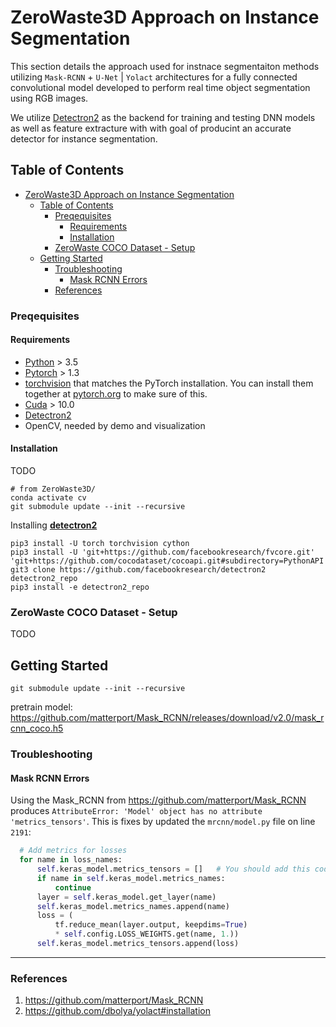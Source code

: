 # ZeroWaste3D Approach  on Instance Segmentation 

This section details the approach used for instnace segmentaiton methods utilizing `Mask-RCNN` + `U-Net` | `Yolact` architectures for a fully connected convolutional model developed to perform real time object segmentation using RGB images. 

We utilize [Detectron2](https://github.com/facebookresearch/detectron2) as the backend for training and testing DNN models as well as feature extracture with with goal of producint an accurate detector for instance segmentation.


## Table of Contents
- [ZeroWaste3D Approach  on Instance Segmentation](#zerowaste3d-approach-on-instance-segmentation)
  - [Table of Contents](#table-of-contents)
    - [Preqequisites](#preqequisites)
      - [Requirements](#requirements)
      - [Installation](#installation)
    - [ZeroWaste COCO Dataset - Setup](#zerowaste-coco-dataset---setup)
  - [Getting Started](#getting-started)
    - [Troubleshooting](#troubleshooting)
      - [Mask RCNN Errors](#mask-rcnn-errors)
    - [References](#references)

### Preqequisites

#### Requirements
* [Python](https://www.python.org/downloads/) > 3.5
* [Pytorch](http://pytorch.org/) > 1.3
* [torchvision](https://github.com/pytorch/vision/) that matches the PyTorch installation. You can install them together at [pytorch.org](https://pytorch.org/) to make sure of this.
* [Cuda](https://developer.nvidia.com/cuda-toolkit) > 10.0
* [Detectron2](https://github.com/facebookresearch/detectron2)
* OpenCV, needed by demo and visualization


#### Installation

TODO

```
# from ZeroWaste3D/
conda activate cv
git submodule update --init --recursive
```

Installing [**detectron2**](https://github.com/facebookresearch/detectron2)

```
pip3 install -U torch torchvision cython
pip3 install -U 'git+https://github.com/facebookresearch/fvcore.git' 'git+https://github.com/cocodataset/cocoapi.git#subdirectory=PythonAPI'
git3 clone https://github.com/facebookresearch/detectron2 detectron2_repo
pip3 install -e detectron2_repo
```


### ZeroWaste COCO Dataset - Setup

TODO


## Getting Started

```
git submodule update --init --recursive
```

pretrain model: https://github.com/matterport/Mask_RCNN/releases/download/v2.0/mask_rcnn_coco.h5




### Troubleshooting

#### Mask RCNN Errors

Using the Mask_RCNN from https://github.com/matterport/Mask_RCNN produces `AttributeError: 'Model' object has no attribute 'metrics_tensors'`. This is fixes by updated the `mrcnn/model.py` file on line `2191`:

```py
  # Add metrics for losses
  for name in loss_names:
      self.keras_model.metrics_tensors = []   # You should add this code
      if name in self.keras_model.metrics_names:
          continue
      layer = self.keras_model.get_layer(name)
      self.keras_model.metrics_names.append(name)
      loss = (
          tf.reduce_mean(layer.output, keepdims=True)
          * self.config.LOSS_WEIGHTS.get(name, 1.))
      self.keras_model.metrics_tensors.append(loss)
```

---
### References

1. https://github.com/matterport/Mask_RCNN
2. https://github.com/dbolya/yolact#installation